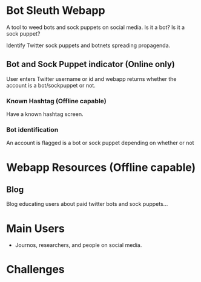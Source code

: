 # Bot Sleuth Webapp
A tool to weed bots and sock puppets on social media. Is it a bot? Is it a sock puppet?

Identify Twitter sock puppets and botnets spreading propagenda. 

## Bot and Sock Puppet indicator (Online only)
User enters Twitter username or id and webapp returns whether the account is a bot/sockpuppet or not.

### Known Hashtag (Offline capable)
Have a known hashtag screen.

### Bot identification
An account is flagged is a bot or sock puppet depending on whether or not 

# Webapp Resources (Offline capable)


## Blog
Blog educating users about paid twitter bots and sock puppets...

# Main Users
- Journos, researchers, and people on social media.

# Challenges